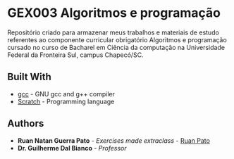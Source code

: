 # GEX003 Algoritmos e programação

Repositório criado para armazenar meus trabalhos e materiais de estudo referentes ao componente curricular obrigatório Algoritmos e programação cursado no curso de Bacharel em Ciência da computação na Universidade Federal da Fronteira Sul, campus Chapecó/SC.

## Built With

* [gcc](https://gcc.gnu.org/) - GNU gcc and g++ compiler
* [Scratch](https://scratch.mit.edu/) - Programming language

## Authors

* **Ruan Natan Guerra Pato** - *Exercises made extraclass* - [Ruan Pato](https://github.com/ruanpato)
* **Dr. Guilherme Dal Bianco** - *Professor*
